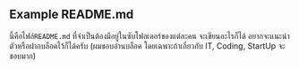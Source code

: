 Example README.md
---

นี้คือไฟล์​`README.md` ที่จำเป็นต้องมีอยู่ในซับโฟลเดอร์ของแต่ละคน จะเขียนอะไรก็ได้ อยากจะแนะนำตัวหรือฝากบล็อคไว้ก็ได้ครับ (ผมชอบอ่านบล็อค โดยเฉพาะถ้าเกี่ยวกับ IT, Coding, StartUp จะชอบมาก)
